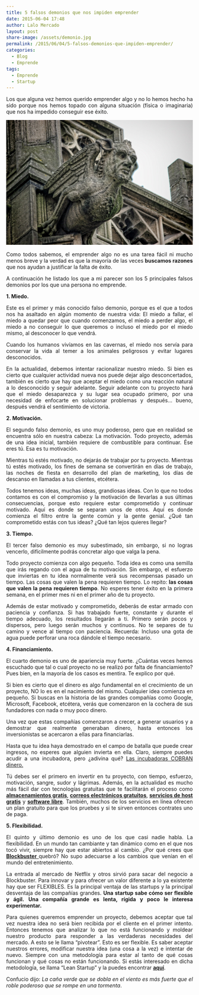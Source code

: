 ```yaml
---
title: 5 falsos demonios que nos impiden emprender
date: 2015-06-04 17:48
author: Lalo Mercado
layout: post
share-image: /assets/demonio.jpg
permalink: /2015/06/04/5-falsos-demonios-que-impiden-emprender/
categories:
  - Blog
  - Emprende
tags:
  - Emprende
  - Startup
---
```

<p style="text-align: justify;">
  Los que alguna vez hemos querido emprender algo y no lo hemos hecho ha sido porque nos hemos topado con alguna situación (física o imaginaria) que nos ha impedido conseguir ese éxito.
</p>

<p align="center">
  <img width="600" src="/assets/demonio.jpg">
</p>

<p style="text-align: justify;">
  Como todos sabemos, el emprender algo no es una tarea fácil ni mucho menos breve y la verdad es que la mayoría de las veces <strong>buscamos razones</strong> que nos ayudan a justificar la falta de éxito.
</p>

<p style="text-align: justify;">
  A continuación he listado los que a mi parecer son los 5 principales falsos demonios por los que una persona no emprende.
</p>

<p style="text-align: justify;">
  <strong>1. Miedo.</strong>
</p>

<p style="text-align: justify;">
  Este es el primer y más conocido falso demonio, porque es el que a todos nos ha asaltado en algún momento de nuestra vida: El miedo a fallar, el miedo a quedar peor que cuando comenzamos, el miedo a perder algo, el miedo a no conseguir lo que queremos o incluso el miedo por el miedo mismo, al desconocer lo que vendrá.
</p>

<p style="text-align: justify;">
  Cuando los humanos vivíamos en las cavernas, el miedo nos servía para conservar la vida al temer a los animales peligrosos y evitar lugares desconocidos.
</p>

<p style="text-align: justify;">
  En la actualidad, debemos intentar racionalizar nuestro miedo. Si bien es cierto que cualquier actividad nueva nos puede dejar algo desconcertados, también es cierto que hay que aceptar el miedo como una reacción natural a lo desconocido y seguir adelante. Seguir adelante con tu proyecto hará que el miedo desaparezca y su lugar sea ocupado primero, por una necesidad de enfocarte en solucionar problemas y después… bueno, después vendrá el sentimiento de victoria.
</p>

<p style="text-align: justify;">
  <strong>2. Motivación.</strong>
</p>

<p style="text-align: justify;">
  El segundo falso demonio, es uno muy poderoso, pero que en realidad se encuentra sólo en nuestra cabeza: La motivación. Todo proyecto, además de una idea inicial, también requiere de combustible para continuar. Ése eres tú. Esa es tu motivación.
</p>

<p style="text-align: justify;">
  Mientras tú estés motivado, no dejarás de trabajar por tu proyecto. Mientras tú estés motivado, los fines de semana se convertirán en días de trabajo, las noches de fiesta en desarrollo del plan de marketing, los días de descanso en llamadas a tus clientes, etcétera.
</p>

<p style="text-align: justify;">
  Todos tenemos ideas, muchas ideas, grandiosas ideas. Con lo que no todos contamos es con el compromiso y la motivación de llevarlas a sus últimas consecuencias, porque esto requiere estar comprometido y continuar motivado. Aquí es donde se separan unos de otros. Aquí es donde comienza el filtro entre la gente común y la gente genial. ¿Qué tan comprometido estás con tus ideas? ¿Qué tan lejos quieres llegar?
</p>

<p style="text-align: justify;">
  <strong> 3. Tiempo.</strong>
</p>

<p style="text-align: justify;">
  El tercer falso demonio es muy subestimado, sin embargo, si no logras vencerlo, difícilmente podrás concretar algo que valga la pena.
</p>

<p style="text-align: justify;">
  Todo proyecto comienza con algo pequeño. Toda idea es como una semilla que irás regando con el agua de tu motivación. Sin embargo, el esfuerzo que inviertas en tu idea normalmente verá sus recompensas pasado un tiempo. Las cosas que valen la pena requieren tiempo. Lo repito: <strong>las cosas que valen la pena requieren tiempo</strong>. No esperes tener éxito en la primera semana, en el primer mes ni en el primer año de tu proyecto.
</p>

<p style="text-align: justify;">
  Además de estar motivado y comprometido, deberás de estar armado con paciencia y confianza. Si has trabajado fuerte, constante y durante el tiempo adecuado, los resultados llegarán a ti. Primero serán pocos y dispersos, pero luego serán muchos y continuos. No te separes de tu camino y vence al tiempo con paciencia. Recuerda: Incluso una gota de agua puede perforar una roca dándole el tiempo necesario.
</p>

<p style="text-align: justify;">
  <strong> 4. Financiamiento.</strong>
</p>

<p style="text-align: justify;">
  El cuarto demonio es uno de apariencia muy fuerte. ¿Cuántas veces hemos escuchado que tal o cual proyecto no se realizó por falta de financiamiento? Pues bien, en la mayoría de los casos es mentira. Te explico por qué.
</p>

<p style="text-align: justify;">
  Si bien es cierto que el dinero es algo fundamental en el crecimiento de un proyecto, NO lo es en el nacimiento del mismo. Cualquier idea comienza en pequeño. Si buscas en la historia de las grandes compañías como Google, Microsoft, Facebook, etcétera, verás que comenzaron en la cochera de sus fundadores con nada o muy poco dinero.
</p>

<p style="text-align: justify;">
  Una vez que estas compañías comenzaron a crecer, a generar usuarios y a demostrar que realmente generaban dinero, hasta entonces los inversionistas se acercaron a ellas para financiarlas.
</p>

<p style="text-align: justify;">
  Hasta que tu idea haya demostrado en el campo de batalla que puede crear ingresos, no esperes que alguien invierta en ella. Claro, siempre puedes acudir a una incubadora, pero ¿adivina qué? <span style="text-decoration: underline;">Las incubadoras COBRAN dinero.</span>
</p>

<p style="text-align: justify;">
  Tú debes ser el primero en invertir en tu proyecto, con tiempo, esfuerzo, motivación, sangre, sudor y lágrimas. Además, en la actualidad es mucho más fácil dar con tecnologías gratuitas que te facilitarán el proceso como <strong><a href="http://www.dropbox.com" target="_blank">almacenamientos gratis</a></strong>, <strong><a href="http://mail.google.com/" target="_blank">correos electrónicos gratuitos</a></strong>, <strong><a href="http://www.awardspace.com/" target="_blank">servicios de host gratis</a></strong> y <strong><a href="http://www.osalt.com/" target="_blank">software libre</a></strong>. También, muchos de los servicios en línea ofrecen un plan gratuito para que los pruebes y si te sirven entonces contrates uno de paga.
</p>

<p style="text-align: justify;">
  <strong> 5. Flexibilidad.</strong>
</p>

<p style="text-align: justify;">
  El quinto y último demonio es uno de los que casi nadie habla. La flexibilidad. En un mundo tan cambiante y tan dinámico como en el que nos tocó vivir, siempre hay que estar abiertos al cambio. ¿Por qué crees que <strong><a href="http://es.wikipedia.org/wiki/Blockbuster_LLC" target="_blank">Blockbuster </a></strong>quebró? No supo adecuarse a los cambios que venían en el mundo del entretenimiento.
</p>

<p style="text-align: justify;">
  La entrada al mercado de Netflix y otros sirvió para sacar del negocio a Blockbuster. Para innovar y para ofrecer un valor diferente a lo ya existente hay que ser FLEXIBLES. Es la principal ventaja de las startups y la principal desventaja de las compañías grandes. <strong>Una startup sabe cómo ser flexible y ágil.</strong> <strong>Una compañía grande es lenta, rígida y poco le interesa experimentar.</strong>
</p>

<p style="text-align: justify;">
  Para quienes queremos emprender un proyecto, debemos aceptar que tal vez nuestra idea no será bien recibida por el cliente en el primer intento. Entonces tenemos que analizar lo que no está funcionando y moldear nuestro producto para responder a las verdaderas necesidades del mercado. A esto se le llama “pivotear”. Esto es ser flexible. Es saber aceptar nuestros errores, modificar nuestra idea (una cosa a la vez) e intentar de nuevo. Siempre con una metodología para estar al tanto de qué cosas funcionan y qué cosas no están funcionando. Si estás interesado en dicha metodología, se llama “Lean Startup” y la puedes encontrar <strong><a href="http://theleanstartup.com/principles" target="_blank">aquí</a></strong>.
</p>

<p style="text-align: justify;">
  Confucio dijo: <span id="result_box" lang="es"><em>La caña <span class="hps">verde</span> <span class="hps">que se dobla</span> <span class="hps">en el viento</span> <span class="hps">es más fuerte que</span> <span class="hps">el</span> <span class="hps">roble</span> <span class="hps">poderoso</span> <span class="hps">que se rompe</span> <span class="hps">en una tormenta</span></em>.</span>
</p>
